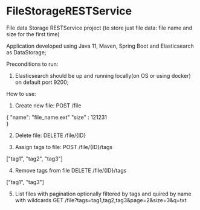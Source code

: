 # FileStorageRESTService
File data Storage RESTService project (to store just file data: file name and size for the first time)

Application developed using Java 11, Maven, Spring Boot and Elasticsearch as DataStorage;  

Preconditions to run:
1. Elasticsearch should be up and running locally(on OS or using docker) on default port 9200;

How to use:

1. Create new file:
POST /file

{
   "name": "file_name.ext"
   "size" : 121231     
}

2. Delete file:
DELETE  /file/{ID}

3. Assign tags to file:
POST /file/{ID}/tags

["tag1", "tag2", "tag3"]

4. Remove tags from file
DELETE /file/{ID}/tags

["tag1", "tag3"]

5. List files with pagination optionally filtered by tags and quired by name with wildcards
GET /file?tags=tag1,tag2,tag3&page=2&size=3&q=txt
